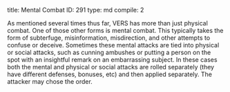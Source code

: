 title:          Mental Combat
ID:             291
type:           md
compile:        2


As mentioned several times thus far, VERS has more than just physical combat. One of those other forms is mental combat. This typically takes the form of subterfuge, misinformation, misdirection, and other attempts to confuse or deceive. Sometimes these mental attacks are tied into physical or social attacks, such as cunning ambushes or putting a person on the spot with an insightful remark on an embarrassing subject. In these cases both the mental and physical or social attacks are rolled separately (they have different defenses, bonuses, etc) and then applied separately. The attacker may chose the order.